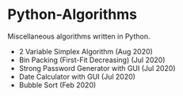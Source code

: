 # Python-Algorithms
Miscellaneous algorithms written in Python.

- 2 Variable Simplex Algorithm (Aug 2020)
- Bin Packing (First-Fit Decreasing) (Jul 2020)
- Strong Password Generator with GUI (Jul 2020)
- Date Calculator with GUI (Jul 2020)
- Bubble Sort (Feb 2020)
